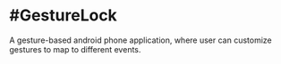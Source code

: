 #GestureLock
===========

A gesture-based android phone application, where user can customize gestures to map to different events.
